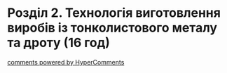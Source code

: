 <div id="hypercomments_widget" class="js-hypercomments-widget invisible"></div>

# Розділ 2. Технологія виготовлення виробів із тонколистового металу та дроту  (16 год)



<div class="js-hypercomments-container">
<a href="http://hypercomments.com" class="hc-link" title="comments widget">comments powered by HyperComments</a>
</div>